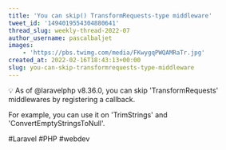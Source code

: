 ```yaml
---
title: 'You can skip() TransformRequests-type middleware'
tweet_id: '1494019554304880641'
thread_slug: weekly-thread-2022-07
author_username: pascalbaljet
images:
    - 'https://pbs.twimg.com/media/FKwygqPWQAMRaTr.jpg'
created_at: 2022-02-16T18:43:13+00:00
slug: you-can-skip-transformrequests-type-middleware
---
```

💡 As of @laravelphp v8.36.0, you can skip 'TransformRequests' middlewares by registering a callback.

For example, you can use it on 'TrimStrings' and 'ConvertEmptyStringsToNull'.

#Laravel #PHP #webdev